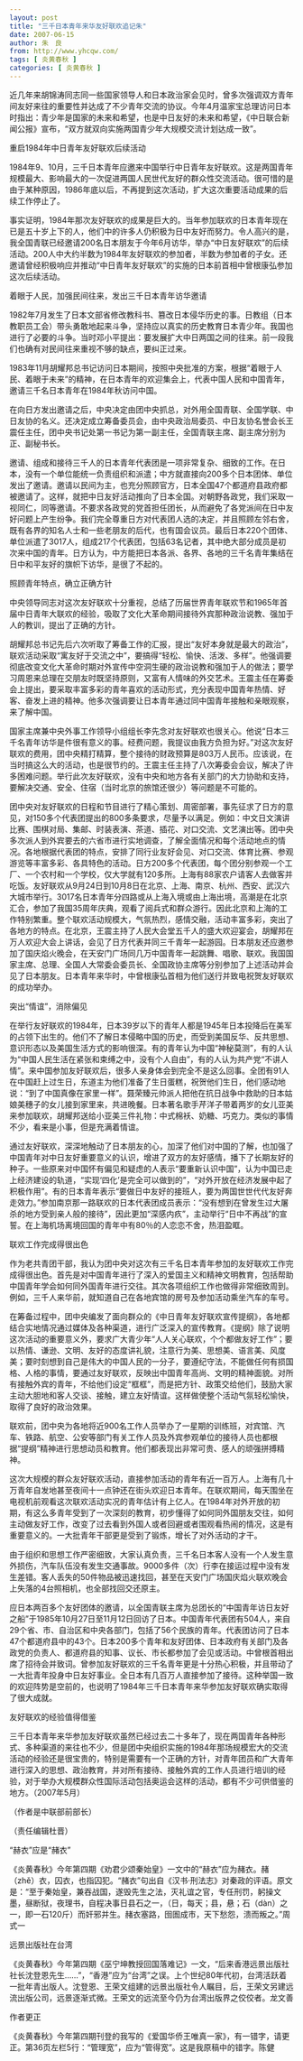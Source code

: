 ```yaml
---
layout: post
title: "三千日本青年来华友好联欢追记朱"
date: 2007-06-15
author: 朱　良
from: http://www.yhcqw.com/
tags: [ 炎黄春秋 ]
categories: [ 炎黄春秋 ]
---
```





近几年来胡锦涛同志同一些国家领导人和日本政治家会见时，曾多次强调双方青年间友好来往的重要性并达成了不少青年交流的协议。今年4月温家宝总理访问日本时指出：青少年是国家的未来和希望，也是中日友好的未来和希望，《中日联合新闻公报》宣布，“双方就双向实施两国青少年大规模交流计划达成一致”。

重启1984年中日青年友好联欢后续活动


1984年9、10月，三千日本青年应邀来中国举行中日青年友好联欢。这是两国青年规模最大、影响最大的一次促进两国人民世代友好的群众性交流活动。很可惜的是由于某种原因，1986年底以后，不再提到这次活动，扩大这次重要活动成果的后续工作停止了。


事实证明，1984年那次友好联欢的成果是巨大的。当年参加联欢的日本青年现在已是五十岁上下的人，他们中的许多人仍积极为日中友好而努力。令人高兴的是，我全国青联已经邀请200名日本朋友于今年6月访华，举办“中日友好联欢”的后续活动。200人中大约半数为1984年友好联欢的参加者，半数为参加者的子女。还邀请曾经积极响应并推动“中日青年友好联欢”的实施的日本前首相中曾根康弘参加这次后续活动。

着眼于人民，加强民间往来，发出三千日本青年访华邀请


1982年7月发生了日本文部省修改教科书、篡改日本侵华历史的事。日教组（日本教职员工会）带头勇敢地起来斗争，坚持应以真实的历史教育日本青少年。我国也进行了必要的斗争。当时邓小平提出：要发展扩大中日两国之间的往来。前一段我们也确有对民间往来重视不够的缺点，要纠正过来。


1983年11月胡耀邦总书记访问日本期间，按照中央批准的方案，根据“着眼于人民、着眼于未来”的精神，在日本青年的欢迎集会上，代表中国人民和中国青年，邀请三千名日本青年在1984年秋访问中国。


在向日方发出邀请之后，中央决定由团中央抓总，对外用全国青联、全国学联、中日友协的名义。还决定成立筹备委员会，由中央政治局委员、中日友协名誉会长王震任主任，团中央书记处第一书记为第一副主任，全国青联主席、副主席分别为正、副秘书长。


邀请、组成和接待三千人的日本青年代表团是一项非常复杂、细致的工作。在日本，没有一个单位能统一负责组织和派遣；中方就直接向200多个日本团体、单位发出了邀请。邀请以民间为主，也充分照顾官方，日本全国47个都道府县政府都被邀请了。这样，就把中日友好活动推向了日本全国。对朝野各政党，我们采取一视同仁，同等邀请。不要求各政党的党首担任团长，从而避免了各党派间在日中友好问题上产生纷争。我们完全尊重日方对代表团人选的决定，并且照顾左邻右舍，既有各界的知名人士和一些老朋友的后代，也有国会议员。最后日本220个团体、单位派遣了3017人，组成217个代表团，包括63名记者，其中绝大部分成员是初次来中国的青年。日方认为，中方能把日本各派、各界、各地的三千名青年集结在日中和平友好的旗帜下访华，是很了不起的。

照顾青年特点，确立正确方针


中央领导同志对这次友好联欢十分重视，总结了历届世界青年联欢节和1965年首届中日青年大联欢的经验，吸取了文化大革命期间接待外宾那种政治说教、强加于人的教训，提出了正确的方针。


胡耀邦总书记先后六次听取了筹备工作的汇报，提出“友好本身就是最大的政治”，联欢活动采取“寓友好于交流之中”，要搞得“轻松、愉快、活泼、多样”。他强调要彻底改变文化大革命时期对外宣传中空洞生硬的政治说教和强加于人的做法；要学习周恩来总理在交朋友时既坚持原则，又富有人情味的外交艺术。王震主任在筹委会上提出，要采取丰富多彩的青年喜欢的活动形式，充分表现中国青年热情、好客、奋发上进的精神。他多次强调要让日本青年通过同中国青年接触和亲眼观察，来了解中国。


国家主席兼中央外事工作领导小组组长李先念对友好联欢也很关心。他说“日本三千名青年访华是件很有意义的事。经费问题，我提议由我方负担为好。”对这次友好联欢的费用，团中央精打精算，整个接待的财政预算是803万人民币。应该说，在当时搞这么大的活动，也是很节约的。王震主任主持了八次筹委会会议，解决了许多困难问题。举行此次友好联欢，没有中央和地方各有关部门的大力协助和支持，要解决交通、安全、住宿（当时北京的旅馆还很少）等问题是不可能的。


团中央对友好联欢的日程和节目进行了精心策划、周密部署，事先征求了日方的意见，对150多个代表团提出的800多条要求，尽量予以满足。例如：中文日文演讲比赛、围棋对局、集邮、时装表演、茶道、插花、对口交流、文艺演出等。团中央多次派人到外宾要去的六省市进行实地调查，了解全面情况和每个活动地点的情况。各地根据代表团的特点，安排了同行业友好会见、对口交流、体育比赛、参观游览等丰富多彩、各具特色的活动。日方200多个代表团，每个团分别参观一个工厂、一个农村和一个学校，仅大学就有120多所。上海有88家农户请客人去做客并吃饭。友好联欢从9月24日到10月8日在北京、上海、南京、杭州、西安、武汉六大城市举行。3017名日本青年分四路或从上海入境或由上海出境，高潮是在北京汇合，参加了我国35周年庆典，观看了阅兵式和群众游行。因此北京和上海的工作特别繁重。整个联欢活动规模大，气氛热烈，感情交融，活动丰富多彩，突出了各地方的特点。在北京，王震主持了人民大会堂五千人的盛大欢迎宴会，胡耀邦在万人欢迎大会上讲话，会见了日方代表并同三千青年一起游园。日本朋友还应邀参加了国庆焰火晚会，在天安门广场同几万中国青年一起跳舞、唱歌、联欢。我国国家主席、总理、全国人大常委会委员长、全国政协主席等分别参加了上述活动并会见了日本朋友。日本青年来华时，中曾根康弘首相为他们送行并致电祝贺友好联欢的成功举办。

突出“情谊”，消除偏见


在举行友好联欢的1984年，日本39岁以下的青年人都是1945年日本投降后在美军的占领下出生的。他们不了解日本侵略中国的历史，而受到美国反华、反共思想、意识形态以及美国生活方式的影响很深。有的青年认为中国“神秘莫测”，有的人认为“中国人民生活在紧张和束缚之中，没有个人自由”，有的人认为共产党“不讲人情”。来中国参加友好联欢后，很多人亲身体会到完全不是这么回事。全团有91人在中国赶上过生日，东道主为他们准备了生日蛋糕，祝贺他们生日，他们感动地说：“到了中国真像在家里一样”。聂荣臻元帅派人把他在抗日战争中救助的日本姑娘美穗子的女儿接到家里来，共进晚餐。日本著名歌手芹洋子带着两岁的女儿亚美来参加联欢，胡耀邦送给小亚美三件礼物：中式棉袄、奶糖、巧克力。类似的事情不少，看来是小事，但是充满着情谊。


通过友好联欢，深深地触动了日本朋友的心，加深了他们对中国的了解，也加强了中国青年对中日友好重要意义的认识，增进了双方的友好感情，播下了长期友好的种子。一些原来对中国怀有偏见和疑虑的人表示“要重新认识中国”，认为中国已走上经济建设的轨道，“实现‘四化’是完全可以做到的”，“对外开放在经济发展中起了积极作用”。有的日本青年表示“要做日中友好的接班人，要为两国世世代代友好奔走效力。”参加南京那一路联欢的日本代表团成员表示：“没有想到在曾发生过大屠杀的地方受到亲人般的接待”，因此更加“深感内疚”，主动举行“日中不再战”的宣誓。在上海机场离境回国的青年中有80％的人恋恋不舍，热泪盈眶。

联欢工作完成得很出色


作为老共青团干部，我认为团中央对这次有三千名日本青年参加的友好联欢工作完成得很出色。首先是对中国青年进行了深入的爱国主义和精神文明教育，包括帮助中国青年学会如何同外国青年进行交往。其次各项组织工作也做得非常细致周到。例如，三千人来华前，就知道自己在各地宾馆的房号及参加活动乘坐汽车的车号。


在筹备过程中，团中央编发了面向群众的《中日青年友好联欢宣传提纲》，各地都结合实地情况通过媒体及各种渠道，进行广泛深入的宣传教育。《提纲》除了说明这次活动的重要意义外，要求广大青少年“人人关心联欢，个个都做友好工作”；要以热情、谦逊、文明、友好的态度讲礼貌，注意行为美、思想美、语言美、风度美；要时刻想到自己是伟大的中国人民的一分子，要遵纪守法，不能做任何有损国格、人格的事情，要通过友好联欢，反映出中国青年高尚、文明的精神面貌。对所有接触外宾的青年，不给他们设定“框框”，而是把方针、政策交给他们，鼓励大家主动大胆地和客人交谈、接触，建立友好情谊。这样做使整个活动气氛轻松愉快，取得了良好的政治效果。


联欢前，团中央为各地将近900名工作人员举办了一星期的训练班，对宾馆、汽车、铁路、航空、公安等部门有关工作人员及外宾参观单位的接待人员也都根据“提纲”精神进行思想动员和教育。他们都表现出非常可贵、感人的顽强拼搏精神。


这次大规模的群众友好联欢活动，直接参加活动的青年有近一百万人。上海有几十万青年自发地甚至夜间十一点钟还在街头欢迎日本青年。在联欢期间，每天围坐在电视机前观看这次联欢活动实况的青年估计有上亿人。在1984年对外开放的初期，有这么多青年受到了一次深刻的教育，初步懂得了如何同外国朋友交往，如何主动做友好工作，改变了过去看到外国人或者回避或者围观看热闹的情况，这是有重要意义的。一大批青年干部更是受到了锻炼，增长了对外活动的才干。


由于组织和思想工作严密细致，大家认真负责，三千名日本客人没有一个人发生意外损伤，汽车队伍没有发生交通事故。9000多件（次）行李在接运过程中没有发生差错。客人丢失的50件物品被迅速找回，甚至在天安门广场国庆焰火联欢晚会上失落的4台照相机，也全部找回交还原主。


应日本两百多个友好团体的邀请，以全国青联主席为总团长的“中国青年访日友好之船”于1985年10月27日至11月12日回访了日本。中国青年代表团有504人，来自29个省、市、自治区和中央各部门，包括了56个民族的青年。代表团访问了日本47个都道府县中的43个。日本200多个青年和友好团体、日本政府有关部门及各政党的负责人、都道府县的知事、议长、市长都参加了会见或活动。中曾根首相出席了招待会并致词。曾参加友好联欢的三千名青年更是十分热心积极，并且带动了一大批青年投身中日友好事业。全日本有几百万人直接参加了接待。这种举国一致的欢迎阵势是空前的，也说明了1984年三千日本青年来华参加友好联欢确实取得了很大成就。

友好联欢的经验值得借鉴


三千日本青年来华参加友好联欢虽然已经过去二十多年了，现在两国青年各种形式、多种渠道的来往也不少，但是团中央组织实施的1984年那场规模宏大的交流活动的经验还是很宝贵的，特别是需要有一个正确的方针，对青年团员和广大青年进行深入的思想、政治教育，并对所有接待、接触外宾的工作人员进行培训的经验，对于举办大规模群众性国际活动包括奥运会这样的活动，都有不少可供借鉴的地方。（2007年5月）

（作者是中联部前部长）

（责任编辑杜晋）

“赫衣”应是“赭衣”


《炎黄春秋》今年第四期《劝君少颂秦始皇》一文中的“赫衣”应为赭衣。赭（zhě）衣，囚衣，也指囚犯。“赭衣”句出自《汉书·刑法志》对秦政的评语。原文是：“至于秦始皇，兼吞战国，遂毁先生之法，灭礼谊之官，专任刑罚，躬操文墨，昼断狱，夜理书，自程决事日县石之一，（日，每天；县，悬；石（dàn）之一，即一石120斤）而奸邪并生。赭衣塞路，囹圄成市，天下愁怨，溃而叛之。”周式一

远景出版社在台湾


《炎黄春秋》今年第四期《巫宁坤教授回国落难记》一文，“后来香港远景出版社社长沈登恩先生……”，“香港”应为“台湾”之误。上个世纪80年代初，台湾活跃着一批年青出版人。沈登恩、王荣文组建的远景出版社令人瞩目，后，王荣文另建远流出版公司，远景逐渐式微。王荣文的远流至今仍为台湾出版界之佼佼者。龙文善

作者更正

《炎黄春秋》今年第四期刊登的我写的《爱国华侨王唯真一家》，有一错字，请更正。第36页左栏5行：“管理宽”，应为“管得宽”。这是我原稿中的错字。陈健



